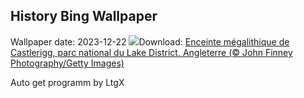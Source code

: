 ## History Bing Wallpaper
Wallpaper date: 2023-12-22
![](https://www.bing.com/th?id=OHR.CastleriggStoneCircleUK_FR-CA7510703426_UHD.jpg&w=1000)Download: [Enceinte mégalithique de Castlerigg, parc national du Lake District, Angleterre (© John Finney Photography/Getty Images)](https://www.bing.com/th?id=OHR.CastleriggStoneCircleUK_FR-CA7510703426_UHD.jpg)

Auto get programm by LtgX
